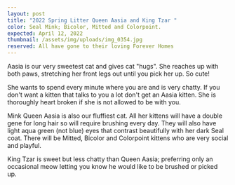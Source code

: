 ```yaml
---
layout: post
title: "2022 Spring Litter Queen Aasia and King Tzar "
color: Seal Mink; Bicolor, Mitted and Colorpoint.
expected: April 12, 2022
thumbnail: /assets/img/uploads/img_0354.jpg
reserved: All have gone to their loving Forever Homes
---
```

Aasia is our very sweetest cat and gives cat "hugs". She reaches up with both paws, stretching her front legs out until you pick her up. So cute! 

She wants to spend every minute where you are and is very chatty. If you don't want a kitten that talks to you a lot don't get an Aasia kitten. She is thoroughly heart broken if she is not allowed to be with you. 

Mink Queen Aasia is also our fluffiest cat. All her kittens will have a double gene for long hair so will require brushing every day. They will also have light aqua green (not blue) eyes that contrast beautifully with her dark Seal coat. There will be Mitted, Bicolor and Colorpoint kittens who are very social and playful. 

King Tzar is sweet but less chatty than Queen Aasia; preferring only an occasional meow letting you know he would like to be brushed or picked up.